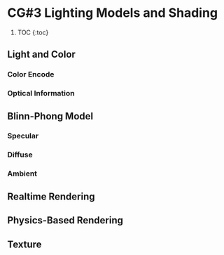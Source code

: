 # CG#3 Lighting Models and Shading

1. TOC
{:toc}

## Light and Color
### Color Encode
### Optical Information

## Blinn-Phong Model
### Specular
### Diffuse
### Ambient

## Realtime Rendering

## Physics-Based Rendering

## Texture